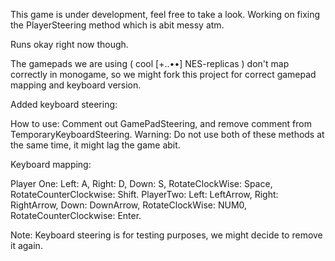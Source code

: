 This game is under development, feel free to take a look. Working on fixing the PlayerSteering method which is abit messy atm. 

Runs okay right now though.

The gamepads we are using ( cool [+..••] NES-replicas ) don't map correctly in monogame, so we might fork this project for correct gamepad mapping and keyboard version.

Added keyboard steering:

How to use: Comment out GamePadSteering, and remove comment from TemporaryKeyboardSteering. Warning:  Do not use both of these methods at the same time, it might lag the game abit.

Keyboard mapping: 

Player One:
Left: A, Right: D, Down: S, RotateClockWise: Space, RotateCounterClockwise: Shift.
PlayerTwo:
Left: LeftArrow, Right: RightArrow, Down: DownArrow, RotateClockWise: NUM0, RotateCounterClockwise: Enter.

Note: Keyboard steering is for testing purposes, we might decide to remove it again.
